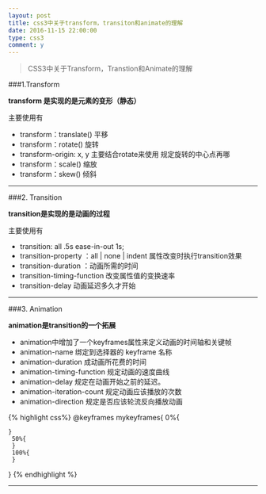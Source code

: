```yaml
---
layout: post
title: css3中关于transform，transiton和animate的理解
date: 2016-11-15 22:00:00
type: css3
comment: y
---
```


>CSS3中关于Transform，Transtion和Animate的理解

###1.Transform

**transform 是实现的是元素的变形（静态）**

主要使用有

- transform：translate() 平移 
- transform：rotate() 旋转 
- transform-origin: x, y 主要结合rotate来使用 规定旋转的中心点再哪 
- transform：scale() 缩放 
- transform：skew() 倾斜

---





###2. Transition

**transition是实现的是动画的过程**

主要使用有

- transition: all .5s ease-in-out 1s; 
- transition-property ：all | none | indent 属性改变时执行transition效果 
- transition-duration ：动画所需的时间 
- transition-timing-function 改变属性值的变换速率 
- transition-delay 动画延迟多久才开始

---
###3. Animation

**animation是transition的一个拓展**

- animation中增加了一个keyframes属性来定义动画的时间轴和关键帧 
- animation-name 绑定到选择器的 keyframe 名称 
- animation-duration 成动画所花费的时间 
- animation-timing-function 规定动画的速度曲线 
- animation-delay 规定在动画开始之前的延迟。 
- animation-iteration-count 规定动画应该播放的次数 
- animation-direction 规定是否应该轮流反向播放动画


{% highlight css%}
  @keyframes mykeyframes{
    0%{

    }
     50%{
     }
     100%{
     }
   }
{% endhighlight %}

---